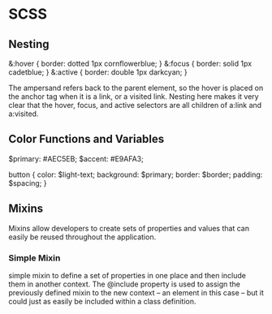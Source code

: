 # SCSS
## Nesting
  &:hover { border: dotted 1px cornflowerblue; }
  &:focus { border: solid 1px cadetblue; }
  &:active { border: double 1px darkcyan; }

The ampersand refers back to the parent element, so the hover is placed on the anchor tag when it is a link, or a visited link. Nesting here makes it very clear that the hover, focus, and active selectors are all children of a:link and a:visited.

## Color Functions and Variables

$primary: #AEC5EB;
$accent: #E9AFA3;

button {
  color: $light-text;
  background: $primary;
  border: $border;
  padding: $spacing;
}

## Mixins
Mixins allow developers to create sets of properties and values that can easily be reused throughout the application.

### Simple Mixin
simple mixin to define a set of properties in one place and then include them in another context. The @include property is used to assign the previously defined mixin to the new context – an element in this case – but it could just as easily be included within a class definition.
